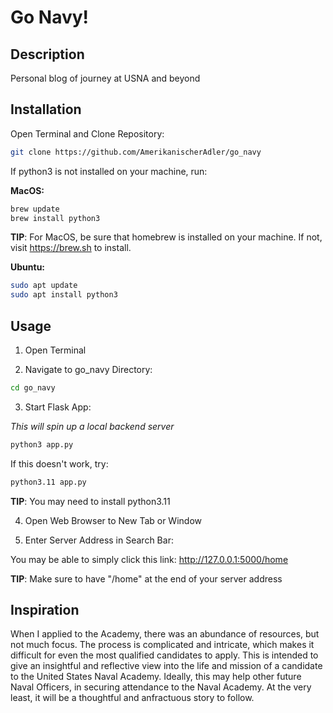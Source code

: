 # Go Navy!

## Description

Personal blog of journey at USNA and beyond

## Installation

Open Terminal and Clone Repository:

```bash
git clone https://github.com/AmerikanischerAdler/go_navy
```

If python3 is not installed on your machine, run:

**MacOS:**

```bash
brew update 
brew install python3
``` 

**TIP**: For MacOS, be sure that homebrew is installed on your machine. If not, visit https://brew.sh to install.

**Ubuntu:**

```bash
sudo apt update 
sudo apt install python3
```

## Usage

1) Open Terminal

2) Navigate to go_navy Directory:

```bash
cd go_navy
```

3) Start Flask App:

*This will spin up a local backend server*

```bash
python3 app.py
```

If this doesn't work, try:

```bash
python3.11 app.py
```

**TIP**: You may need to install python3.11

4) Open Web Browser to New Tab or Window

5) Enter Server Address in Search Bar:

You may be able to simply click this link: http://127.0.0.1:5000/home

**TIP**: Make sure to have "/home" at the end of your server address

## Inspiration

When I applied to the Academy, there was an abundance of resources, but not much
focus. The process is complicated and intricate, which makes it difficult for
even the most qualified candidates to apply. 
This is intended to give an insightful and reflective view into the life and
mission of a candidate to the United States Naval Academy. Ideally, this may
help other future Naval Officers, in securing attendance to the Naval Academy.
At the very least, it will be a thoughtful and anfractuous story to follow.
